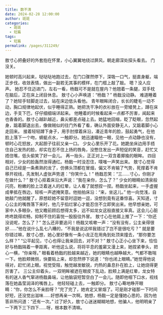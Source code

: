 ```yaml
---
title: 数不清
date: 2024-02-28 12:00:00
author: 斑斑
categories: 
  - 斑斑
  - 短篇
tags: 
  - 短篇
permalink: /pages/311249/
---
```



敖寸心把叠好的外套抱在怀里，小心翼翼地绕过屏风，朝走廊深处探头看去。
门没关。
<!-- more -->
她顿时高兴起来，哒哒哒地跑过去，在门口骤然停下，深吸一口气，挺直身躯，端正步伐，收敛表情，做出一副若无其事的模样，在门框上敲了敲。
嗯？没人应声。
她忍不住迈进门，左右一看，杨戬可不是就在屋内？他翘着一条腿，双手枕在脑后，正在床上闭目休息。
敖寸心小声唤道：“杨戬？”
杨戬没动静。
难道睡着了？她轻手轻脚走过去，站在床边低头看他。
青年眼眸闭合，长长的睫毛一动不动，胸口规律地起伏，似乎睡得正熟。她把洗干净的衣衫放在一旁矮凳上，蹲在床边，手支下巴，仔仔细细端详起来。
他睡着的时候看起来一点都不厉害，闻起来也香香的。敖寸心越趴越近，鼻尖都差点碰上去。她猛地回缩，眨了眨眼，忽然起身，踮着脚退出去，像做贼似的往门外看了看，确认外面安静无人，又踮着脚小心走回来。
接着轻轻蹲下身子，用手肘撑着床沿，凑近青年的脸，鼓起勇气，在他脸上落下一个吻，蜻蜓点水，一触即分。她迅速瞄他一眼，见他一点动静也没有，顿时心花怒放，大起胆子往前又亲一口。
少女心里乐开了花。她跪坐床边用手捂住自己发热的脸，却实在忍不住上扬的唇角，没憋住发出一声短促的笑音，赶忙又捂住嘴，低头偷笑了好一会儿。
再一抬头，正正对上一双含着揶揄的眼眸。
四目相对，少女的脸轰然涨得通红。杨戬一时没忍住，噗嗤一声笑出来。
敖寸心觉得自己已经是一条煮熟的龙了，仿佛头顶都在冒烟，偏又不肯输了气势，死撑着不肯移开视线，先发制人虚张声势道：“你笑什么！”
杨戬忍笑：“三……寸心，你刚才在做什么？”
敖寸心抠着床沿大声说：“我在亲你，怎么了？”
    少女的眼睛如清泉般闪亮，粉嫩的脸上泛着迷人的红晕，让人看了就想捏一捏。杨戬坐起来，一手虚握成拳抵在唇边，轻咳一声遮掩笑意。他拍拍床沿：“来，坐这儿。”
    他一向觉浅，自她敲门他就醒了，原想趁她不留意时逗她一逗，没想到竟有这番惊喜。天知道，寸心公主的嘴唇落下来时，他几乎掐烂掌心才能忍住不立即笑出来。他早想亲她，可家中人多眼杂，他又瞻前顾后想得太多，远不如龙女这般直接又率真。这会儿心脏咚咚跳得欢畅，抑制不住的喜悦一股股往外冒。
    敖寸心在他肩上推了一下：“你还没说呢，怎么了？”
    怎么还非要追问！杨戬又咳嗽一声：“没有没有，公主亲得很好……”他在说什么乱七八糟的，“不我是说这样我错过了岂不是很吃亏？”
    就是要你错过嘛，敖寸心想，她心里好像有一条小龙正在用角到处顶来撞去，“那你要怎么样？”
    “公平起见，寸心也得让我亲回去，对不对？”
    敖寸心正小心坐下来，恰恰好与杨戬隔着一拳距离，听他这么说，将将平息的羞窘又漫上来，她捏紧拳头，把心一横，“你亲呀。”
    眼看着杨戬的脸越来越近，她的眼睛也越睁越大，气都不敢喘一下。他脸颊微侧，快要贴上来，却忽然停下说道：“你也闭上眼睛。”她觉得他说得对，赶忙闭上眼。视觉受阻，触觉越发敏锐，灼热的鼻息扑在脸上，让她烧得更厉害了。
三公主仰着头，一双明眸被遮在眼皮下乱动，脸颊上满是红晕，龙女特有的迷人香气窜进杨戬鼻端，让他脑袋短暂空白了一会儿。随即他咽下口水，视线落在她晶莹润泽的嘴唇上。
他轻轻碰上去，一触即分。
敖寸心蓦地睁开眼睛：“你，你怎么不亲脸呀？”完了完了，她肯定又冒烟了。可是刚才碰那一下时间好短，还没觉出滋味……好想再亲一次啊。她想，杨戬一定是懂她心思的，因为他答非所问道：“还有一次。”
过了好久，敖寸心迷迷糊糊地想，他骗人，他明明亲了一下两下三下四下……呀，根本数不清嘛。
